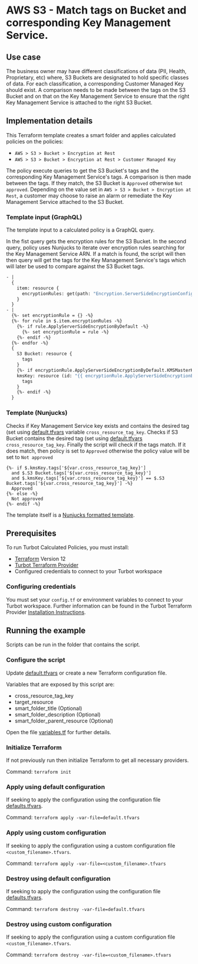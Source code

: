 # AWS S3 - Match tags on Bucket and corresponding Key Management Service.

## Use case

The business owner may have different classifications of data (PII, Health, Proprietary, etc) where, S3 Buckets are 
designated to hold specific classes of data. 
For each classification, a corresponding Customer Managed Key should exist.
A comparison needs to be made between the tags on the S3 Bucket and on that on the Key Management Service to ensure
that the right Key Management Service is attached to the right S3 Bucket.

## Implementation details

This Terraform template creates a smart folder and applies calculated policies on the policies:

- `AWS > S3 > Bucket > Encryption at Rest`
- `AWS > S3 > Bucket > Encryption at Rest > Customer Managed Key`

The policy execute queries to get the S3 Bucket's tags and the corresponding Key Management Service's tags.
A comparison is then made between the tags.
If they match, the S3 Bucket is `Approved` otherwise `Not approved`.
Depending on the value set in `AWS > S3 > Bucket > Encryption at Rest`, a customer may choose to raise an alarm or
remediate the Key Management Service attached to the S3 Bucket.

### Template input (GraphQL)

The template input to a calculated policy is a GraphQL query.

In the fist query gets the encryption rules for the S3 Bucket.
In the second query, policy uses Nunjucks to iterate over encryption rules searching for the Key Management Service 
ARN.
If a match is found, the script will then then query will get the tags for the Key Management Service's tags which 
will later be used to compare against the S3 Bucket tags.

```graphql
- |
  {
    item: resource {
      encryptionRules: get(path: "Encryption.ServerSideEncryptionConfiguration.Rules")
    }
  }
- |
  {%- set encryptionRule = {} -%}
  {%- for rule in $.item.encryptionRules -%}
    {%- if rule.ApplyServerSideEncryptionByDefault -%}
      {%- set encryptionRule = rule -%}
    {%- endif -%}
  {%- endfor -%}
  {
    S3 Bucket: resource {
      tags
    }
    {%- if encryptionRule.ApplyServerSideEncryptionByDefault.KMSMasterKeyID -%}
    kmsKey: resource (id: "{{ encryptionRule.ApplyServerSideEncryptionByDefault.KMSMasterKeyID }}") {
      tags
    }
    {%- endif -%}
  }
```

### Template (Nunjucks)

Checks if Key Management Service key exists and contains the desired tag (set using [default.tfvars](default.tfvars)
variable  `cross_resource_tag_key`.
Checks if S3 Bucket contains the desired tag (set using [default.tfvars](default.tfvars) `cross_resource_tag_key`.
Finally the script will check if the tags match.
If it does match, then policy is set to `Approved` otherwise the policy value will be set to `Not approved`

```nunjucks
{%- if $.kmsKey.tags['${var.cross_resource_tag_key}']
  and $.S3 Bucket.tags['${var.cross_resource_tag_key}']
  and $.kmsKey.tags['${var.cross_resource_tag_key}'] == $.S3 Bucket.tags['${var.cross_resource_tag_key}'] -%}
  Approved
{%- else -%}
  Not approved
{%- endif -%}
```

The template itself is a [Nunjucks formatted template](https://mozilla.github.io/nunjucks/templating.html).

## Prerequisites

To run Turbot Calculated Policies, you must install:

- [Terraform](https://www.terraform.io) Version 12
- [Turbot Terraform Provider](https://turbot.com/v5/docs/reference/terraform/provider)
- Configured credentials to connect to your Turbot workspace

### Configuring credentials

You must set your `config.tf` or environment variables to connect to your Turbot workspace.
Further information can be found in the Turbot Terraform Provider [Installation Instructions](https://turbot.com/v5/docs/reference/terraform/provider).

## Running the example

Scripts can be run in the folder that contains the script.

### Configure the script

Update [default.tfvars](default.tfvars) or create a new Terraform configuration file.

Variables that are exposed by this script are:

- cross_resource_tag_key
- target_resource
- smart_folder_title (Optional)
- smart_folder_description (Optional)
- smart_folder_parent_resource (Optional)

Open the file [variables.tf](variables.tf) for further details.

### Initialize Terraform

If not previously run then initialize Terraform to get all necessary providers.

Command: `terraform init`

### Apply using default configuration

If seeking to apply the configuration using the configuration file [defaults.tfvars](defaults.tfvars).

Command: `terraform apply -var-file=default.tfvars`

### Apply using custom configuration

If seeking to apply the configuration using a custom configuration file `<custom_filename>.tfvars`.

Command: `terraform apply -var-file=<custom_filename>.tfvars`

### Destroy using default configuration

If seeking to apply the configuration using the configuration file [defaults.tfvars](defaults.tfvars).

Command: `terraform destroy -var-file=default.tfvars`

### Destroy using custom configuration

If seeking to apply the configuration using a custom configuration file `<custom_filename>.tfvars`.

Command: `terraform destroy -var-file=<custom_filename>.tfvars`
